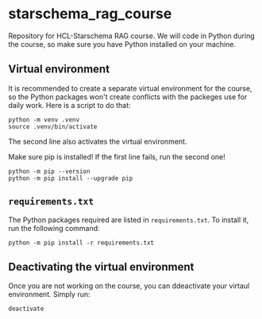 # starschema_rag_course
Repository for HCL-Starschema RAG course. We will code in Python during the course, so make sure you have Python installed on your machine.

## Virtual environment
It is recommended to create a separate virtual environment for the course, so the Python packages won't create conflicts with the packeges use for daily work.
Here is a script to do that:

```
python -m venv .venv
source .venv/bin/activate
```
The second line also activates the virtual environment.

Make sure pip is installed! If the first line fails, run the second one!
```
python -m pip --version
python -m pip install --upgrade pip
```

## `requirements.txt`

The Python packages required are listed in `requirements.txt`. To install it, run the following command:
```
python -m pip install -r requirements.txt
```

## Deactivating the virtual environment
Once you are not working on the course, you can ddeactivate your virtaul environment. Simply run:
```
deactivate
```
